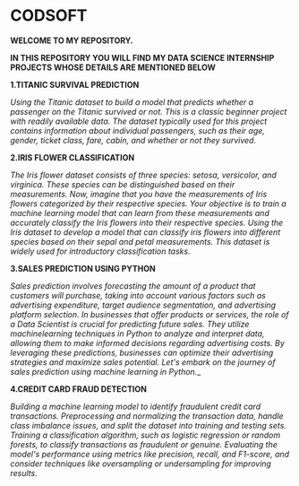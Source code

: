 # CODSOFT

**WELCOME TO MY REPOSITORY.** 

**IN THIS REPOSITORY YOU WILL FIND MY DATA SCIENCE INTERNSHIP PROJECTS WHOSE DETAILS ARE MENTIONED BELOW**

**1.TITANIC SURVIVAL PREDICTION**

_Using the Titanic dataset to build a model that predicts whether a passenger on the Titanic survived or not. This is a classic beginner
project with readily available data. The dataset typically used for this project contains information about individual passengers, such as their age, gender, ticket class, fare, cabin, and whether or not they survived._

**2.IRIS FLOWER CLASSIFICATION**

_The Iris flower dataset consists of three species: setosa, versicolor, and virginica. These species can be distinguished based on their
measurements. Now, imagine that you have the measurements of Iris flowers categorized by their respective species. Your
objective is to train a machine learning model that can learn from these measurements and accurately classify the Iris flowers into
their respective species.
Using the Iris dataset to develop a model that can classify iris flowers into different species based on their sepal and petal
measurements. This dataset is widely used for introductory classification tasks._

**3.SALES PREDICTION USING PYTHON**

_Sales prediction involves forecasting the amount of a product that customers will purchase, taking into account various factors such as advertising expenditure, target audience segmentation, and advertising platform selection. In businesses that offer products or services, the role of a Data Scientist is crucial for predicting future sales. They utilize machinelearning techniques in Python to analyze and interpret data, allowing them to make informed decisions regarding advertising costs. By leveraging these predictions, businesses can optimize their advertising strategies and maximize sales potential. Let's embark on the journey of sales prediction using machine learning in Python.__

**4.CREDIT CARD FRAUD DETECTION**

_Building a machine learning model to identify fraudulent credit card transactions. Preprocessing and normalizing the transaction data, handle class imbalance issues, and split the dataset into training and testing sets. Training a classification algorithm, such as logistic regression or random forests, to classify transactions as fraudulent or genuine. Evaluating the model's performance using metrics like precision, recall, and F1-score, and consider techniques like oversampling or undersampling for improving results._
